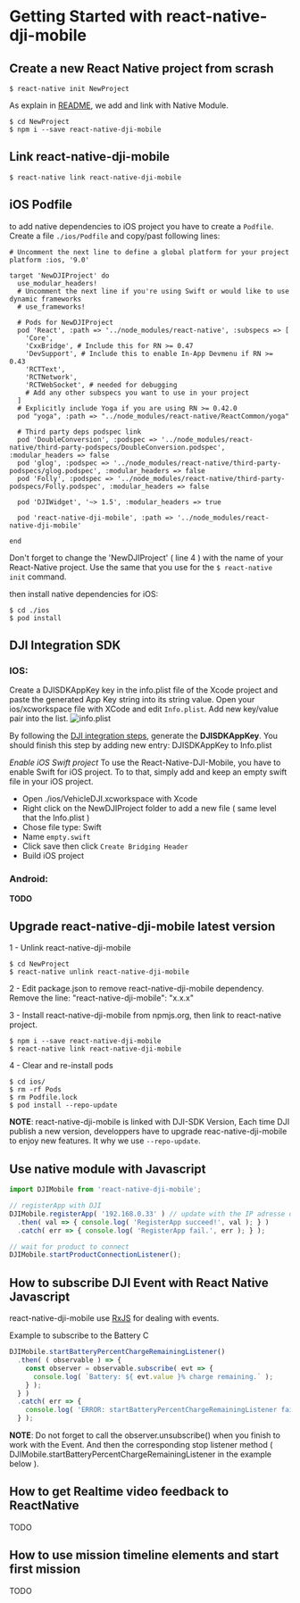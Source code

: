 # Getting Started with react-native-dji-mobile 

## Create a new React Native project from scrash

```
$ react-native init NewProject
```
As explain in [README](../README.md), we add and link with Native Module.

```
$ cd NewProject
$ npm i --save react-native-dji-mobile
```

## Link react-native-dji-mobile

```
$ react-native link react-native-dji-mobile
```

## iOS Podfile

to add native dependencies to iOS project you have to create a `Podfile`. Create a file `./ios/Podfile` and copy/past following lines:

```
# Uncomment the next line to define a global platform for your project
platform :ios, '9.0'

target 'NewDJIProject' do
  use_modular_headers!
  # Uncomment the next line if you're using Swift or would like to use dynamic frameworks
  # use_frameworks!

  # Pods for NewDJIProject
  pod 'React', :path => '../node_modules/react-native', :subspecs => [
    'Core',
    'CxxBridge', # Include this for RN >= 0.47
    'DevSupport', # Include this to enable In-App Devmenu if RN >= 0.43
    'RCTText',
    'RCTNetwork',
    'RCTWebSocket', # needed for debugging
    # Add any other subspecs you want to use in your project
  ]
  # Explicitly include Yoga if you are using RN >= 0.42.0
  pod "yoga", :path => "../node_modules/react-native/ReactCommon/yoga"

  # Third party deps podspec link
  pod 'DoubleConversion', :podspec => '../node_modules/react-native/third-party-podspecs/DoubleConversion.podspec', :modular_headers => false
  pod 'glog', :podspec => '../node_modules/react-native/third-party-podspecs/glog.podspec', :modular_headers => false
  pod 'Folly', :podspec => '../node_modules/react-native/third-party-podspecs/Folly.podspec', :modular_headers => false

  pod 'DJIWidget', '~> 1.5', :modular_headers => true

  pod 'react-native-dji-mobile', :path => '../node_modules/react-native-dji-mobile'

end
```

Don't forget to change the 'NewDJIProject' ( line 4 ) with the name of your React-Native project. Use the same that you use for the `$ react-native init` command.

then install native dependencies for iOS: 

```
$ cd ./ios
$ pod install
```

## DJI Integration SDK

### IOS:
Create a DJISDKAppKey key in the info.plist file of the Xcode project and paste the generated App Key string into its string value.
Open your ios/xcworkspace file with XCode and edit `Info.plist`. Add new key/value pair into the list.
![info.plist](./img/info-plist.png)

By following the [DJI integration steps](https://developer.dji.com/mobile-sdk/documentation/application-development-workflow/workflow-integrate.html), generate the __DJISDKAppKey__. You should finish this step by adding new entry: DJISDKAppKey to Info.plist

_Enable iOS Swift project_
To use the React-Native-DJI-Mobile, you have to enable Swift for iOS project. To to that, simply add and keep an empty swift file in your iOS project.

* Open ./ios/VehicleDJI.xcworkspace with Xcode
* Right click on the NewDJIProject folder to add a new file ( same level that the Info.plist )
* Chose file type: Swift
* Name `empty.swift`
* Click save then click `Create Bridging Header`
* Build iOS project

### Android:
__TODO__

## Upgrade react-native-dji-mobile latest version

1 - Unlink react-native-dji-mobile
```
$ cd NewProject
$ react-native unlink react-native-dji-mobile
```

2 - Edit package.json to remove react-native-dji-mobile dependency. Remove the line: "react-native-dji-mobile": "x.x.x"

3 - Install react-native-dji-mobile from npmjs.org, then link to react-native project.
```
$ npm i --save react-native-dji-mobile
$ react-native link react-native-dji-mobile
```

4 - Clear and re-install pods
```
$ cd ios/
$ rm -rf Pods
$ rm Podfile.lock
$ pod install --repo-update
```

__NOTE__: react-native-dji-mobile is linked with DJI-SDK Version, Each time DJI publish a new version, developpers have to upgrade reac-native-dji-mobile to enjoy new features. It why we use `--repo-update`.


## Use native module with Javascript

```javascript
import DJIMobile from 'react-native-dji-mobile';

// registerApp with DJI
DJIMobile.registerApp( '192.168.0.33' ) // update with the IP adresse diplqyed by DJI Bridge
  .then( val => { console.log( 'RegisterApp succeed!', val ); } )
  .catch( err => { console.log( 'RegisterApp fail.', err ); } );

// wait for product to connect
DJIMobile.startProductConnectionListener();
```


## How to subscribe DJI Event with React Native Javascript

react-native-dji-mobile use [RxJS](https://www.learnrxjs.io/) for dealing with events.

Example to subscribe to the Battery C
```javascript
DJIMobile.startBatteryPercentChargeRemainingListener()
  .then( ( observable ) => {
    const observer = observable.subscribe( evt => {
      console.log( `Battery: ${ evt.value }% charge remaining.` );
    } );
  } )
  .catch( err => {
    console.log( 'ERROR: startBatteryPercentChargeRemainingListener fail.', err );
  } );
```
__NOTE__: Do not forget to call the observer.unsubscribe() when you finish to work with the Event. And then the corresponding stop listener method ( DJIMobile.startBatteryPercentChargeRemainingListener in the example below ).

## How to get Realtime video feedback to ReactNative
TODO

## How to use mission timeline elements and start first mission
TODO
